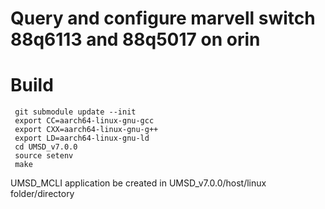 # Query and configure marvell switch 88q6113 and 88q5017 on orin


# Build
```
 git submodule update --init
 export CC=aarch64-linux-gnu-gcc
 export CXX=aarch64-linux-gnu-g++
 export LD=aarch64-linux-gnu-ld
 cd UMSD_v7.0.0
 source setenv
 make
```

 UMSD_MCLI application be created in UMSD_v7.0.0/host/linux folder/directory
